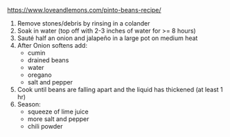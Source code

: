 https://www.loveandlemons.com/pinto-beans-recipe/

1. Remove stones/debris by rinsing in a colander
2. Soak in water (top off with 2-3 inches of water for >= 8 hours)
3. Sauté half an onion and jalapeño in a large pot on medium heat
4. After Onion softens add:
	- cumin
	- drained beans
	- water
	- oregano
	- salt and pepper
5. Cook until beans are falling apart and the liquid  has thickened (at least 1 hr)
6. Season:
	- squeeze of lime juice
	- more salt and pepper
	- chili powder

